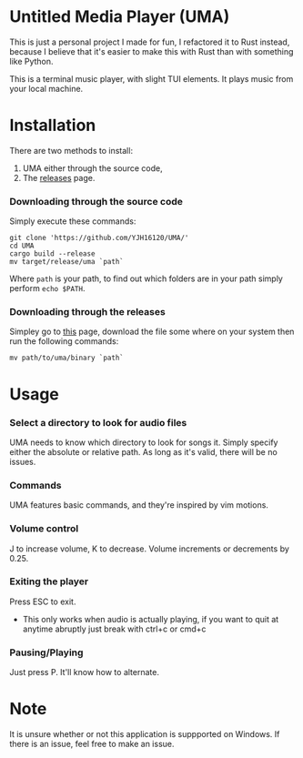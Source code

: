 # Untitled Media Player (UMA)
This is just a personal project I made for fun, I refactored it to Rust instead, because I believe that it's easier to make this with Rust than with something like Python.

This is a terminal music player, with slight TUI elements. It plays music from your local machine.

# Installation
There are two methods to install:
1. UMA either through the source code,
2. The [releases](https://github.com/YJH16120/UMA/releases/tag/v1.0.0) page.

### Downloading through the source code
Simply execute these commands:
```
git clone 'https://github.com/YJH16120/UMA/'
cd UMA
cargo build --release
mv target/release/uma `path`
```
Where `path` is your path, to find out which folders are in your path simply perform `echo $PATH`.

### Downloading through the releases
Simpley go to [this](https://github.com/YJH16120/UMA/releases/tag/v1.0.0) page, download the file some where on your system then run the following commands:
```
mv path/to/uma/binary `path`
```


# Usage
### Select a directory to look for audio files
UMA needs to know which directory to look for songs it. Simply specify either the absolute or relative path.
As long as it's valid, there will be no issues.

### Commands
UMA features basic commands, and they're inspired by vim motions.

### Volume control
J to increase volume, K to decrease. Volume increments or decrements by 0.25.

### Exiting the player
Press ESC to exit. 
- This only works when audio is actually playing, if you want to quit at anytime abruptly just break with ctrl+c or cmd+c

### Pausing/Playing
Just press P. It'll know how to alternate.

# Note
It is unsure whether or not this application is suppported on Windows. If there is an issue, feel free to make an issue.
